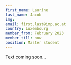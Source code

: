 ```yaml
---
first_name: Laurine
last_name: Jacob
img: 
email: first.last@imp.ac.at
country: Luxembourg
member_from: February 2023
member_till: now
position: Master student
---
```

Text coming soon...
